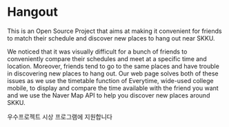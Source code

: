 # Hangout
This is an Open Source Project that aims at making it convenient for friends to match their schedule and discover new places to hang out near SKKU.

We noticed that it was visually difficult for a bunch of friends to conveniently compare their schedules and meet at a specific time and location. Moreover, friends tend to go to the same places and have trouble in discovering new places to hang out. Our web page solves both of these issues as we use the timetable function of Everytime, wide-used college mobile, to display and compare the time available with the friend you want and we use the Naver Map API to help you discover new places around SKKU.



우수프로젝트 시상 프로그램에 지원합니다

